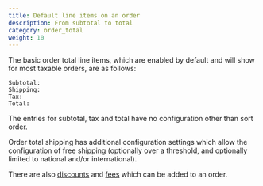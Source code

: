 ```yaml
---
title: Default line items on an order
description: From subtotal to total 
category: order_total
weight: 10
---
```


The basic order total line items, which are enabled by default and will show for most taxable orders, are as follows: 

```
Subtotal:
Shipping:
Tax:
Total: 
```

The entries for subtotal, tax and total have no configuration other than sort order. 

Order total shipping has additional configuration settings which allow the configuration of free shipping (optionally over a threshold, and optionally limited to national and/or international). 

There are also [discounts](/user/order_total/order_total/) and [fees](/user/order_total/default_fees/) which can be added to an order.

